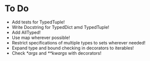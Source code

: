 # To Do
- Add tests for TypedTuple!
- Write Docstring for TypedDict amd TypedTuple!
- Add AllTyped!
- Use map wherever possible!
- Restrict specifications of multiple types to sets wherever needed!
- Expand type and bound checking in decorators to iterables!
- Check _*args_ and _**kwargs_ with decorators!
